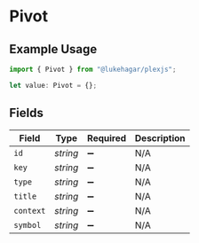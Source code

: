 # Pivot

## Example Usage

```typescript
import { Pivot } from "@lukehagar/plexjs";

let value: Pivot = {};
```

## Fields

| Field              | Type               | Required           | Description        |
| ------------------ | ------------------ | ------------------ | ------------------ |
| `id`               | *string*           | :heavy_minus_sign: | N/A                |
| `key`              | *string*           | :heavy_minus_sign: | N/A                |
| `type`             | *string*           | :heavy_minus_sign: | N/A                |
| `title`            | *string*           | :heavy_minus_sign: | N/A                |
| `context`          | *string*           | :heavy_minus_sign: | N/A                |
| `symbol`           | *string*           | :heavy_minus_sign: | N/A                |